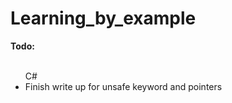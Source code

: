 # Learning_by_example

<b> Todo: </b></br>
&nbsp;&nbsp;
<ul>C#
    <li> Finish write up for unsafe keyword and pointers</li>
</ul>
